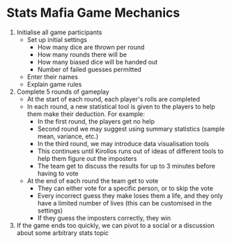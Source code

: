 # Stats Mafia Game Mechanics

1. Initialise all game participants
   - Set up initial settings
     - How many dice are thrown per round
     - How many rounds there will be
     - How many biased dice will be handed out
     - Number of failed guesses permitted
   - Enter their names
   - Explain game rules
2. Complete 5 rounds of gameplay
   - At the start of each round, each player's rolls are completed
   - In each round, a new statistical tool is given to the players to help them make their deduction. For example:
     - In the first round, the players get no help
     - Second round we may suggest using summary statistics (sample mean, variance, etc.)
     - In the third round, we may introduce data visualisation tools
     - This continues until Kirollos runs out of ideas of different tools to help them figure out the imposters
     - The team get to discuss the results for up to 3 minutes before having to vote
   - At the end of each round the team get to vote
     - They can either vote for a specific person, or to skip the vote
     - Every incorrect guess they make loses them a life, and they only have a limited number of lives (this can be customised in the settings)
     - If they guess the imposters correctly, they win
3. If the game ends too quickly, we can pivot to a social or a discussion about some arbitrary stats topic